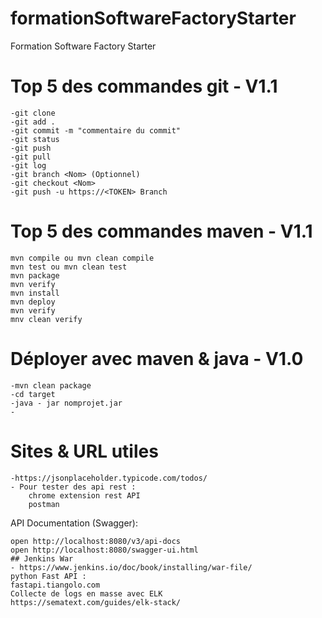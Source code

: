 # formationSoftwareFactoryStarter
Formation Software Factory Starter

# Top 5 des commandes git - V1.1
```
-git clone
-git add .
-git commit -m "commentaire du commit"
-git status
-git push
-git pull
-git log
-git branch <Nom> (Optionnel)
-git checkout <Nom>
-git push -u https://<TOKEN> Branch 
```

# Top 5 des commandes maven - V1.1
```
mvn compile ou mvn clean compile
mvn test ou mvn clean test
mvn package
mvn verify
mvn install
mvn deploy
mvn verify
mnv clean verify
```

# Déployer avec maven & java - V1.0
```
-mvn clean package
-cd target
-java - jar nomprojet.jar
-
```

# Sites & URL utiles
```
-https://jsonplaceholder.typicode.com/todos/
- Pour tester des api rest : 
	chrome extension rest API
	postman

```	
API Documentation (Swagger): 

```
open http://localhost:8080/v3/api-docs
open http://localhost:8080/swagger-ui.html
## Jenkins War
- https://www.jenkins.io/doc/book/installing/war-file/
python Fast API : 
fastapi.tiangolo.com
Collecte de logs en masse avec ELK
https://sematext.com/guides/elk-stack/
```